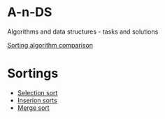 A-n-DS
======

Algorithms and data structures - tasks and solutions

[Sorting algorithm comparison](http://en.wikipedia.org/wiki/Sorting_algorithm#Comparison_of_algorithms) 

# Sortings 
 - [Selection sort](https://dotnetfiddle.net/9VvsTX)
 - [Inserion sorts](https://dotnetfiddle.net/3dsifx)
 - [Merge sort](https://dotnetfiddle.net/pgR9rX)
